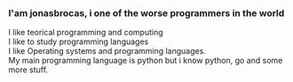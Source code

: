 ### I'am jonasbrocas, i one of the worse programmers in the world  
I like teorical programming and computing  
I like to study programming languages  
I like Operating systems and programming languages.  
My main programming language is python but i know python, go and some more stuff.  

<!--
**jonasbrocas007/jonasbrocas007** is a ✨ _special_ ✨ repository because its `README.md` (this file) appears on your GitHub profile.

Here are some ideas to get you started:

- 🔭 I’m currently working on ...
- 🌱 I’m currently learning ...
- 👯 I’m looking to collaborate on ...
- 🤔 I’m looking for help with ...
- 💬 Ask me about ...
- 📫 How to reach me: ...
- 😄 Pronouns: ...
- ⚡ Fun fact: ...
-->
